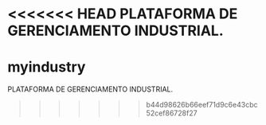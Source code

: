 <<<<<<< HEAD
PLATAFORMA DE GERENCIAMENTO INDUSTRIAL.
=======
# myindustry
PLATAFORMA DE GERENCIAMENTO INDUSTRIAL.
>>>>>>> b44d98626b66eef71d9c6e43cbc52cef86728f27
